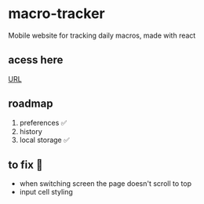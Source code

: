 # macro-tracker
Mobile website for tracking daily macros, made with react


## acess here
[URL](https://tinelisec.github.io/macro-tracker/)

## roadmap
1. preferences ✅
2. history 
3. local storage ✅


## to fix 🚧
- when switching screen the page doesn't scroll to top
- input cell styling

